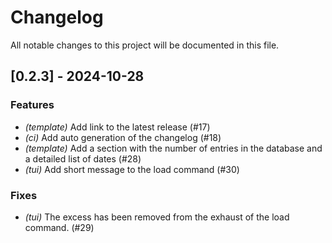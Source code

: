 # Changelog

All notable changes to this project will be documented in this file.

## [0.2.3] - 2024-10-28

### Features

- *(template)* Add link to the latest release (#17)
- *(ci)* Add auto generation of the changelog (#18)
- *(template)* Add a section with the number of entries in the database and a detailed list of dates (#28)
- *(tui)* Add short message to the load command (#30)

### Fixes

- *(tui)* The excess has been removed from the exhaust of the load command. (#29)

<!-- generated by git-cliff -->
